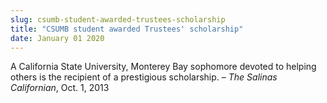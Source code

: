 ```yaml
---
slug: csumb-student-awarded-trustees-scholarship
title: "CSUMB student awarded Trustees' scholarship"
date: January 01 2020
---
```


 
<p>
  A California State University, Monterey Bay sophomore devoted to helping
  others is the recipient of a prestigious scholarship. –
  <em>The Salinas Californian</em>, Oct. 1, 2013
</p>
 
